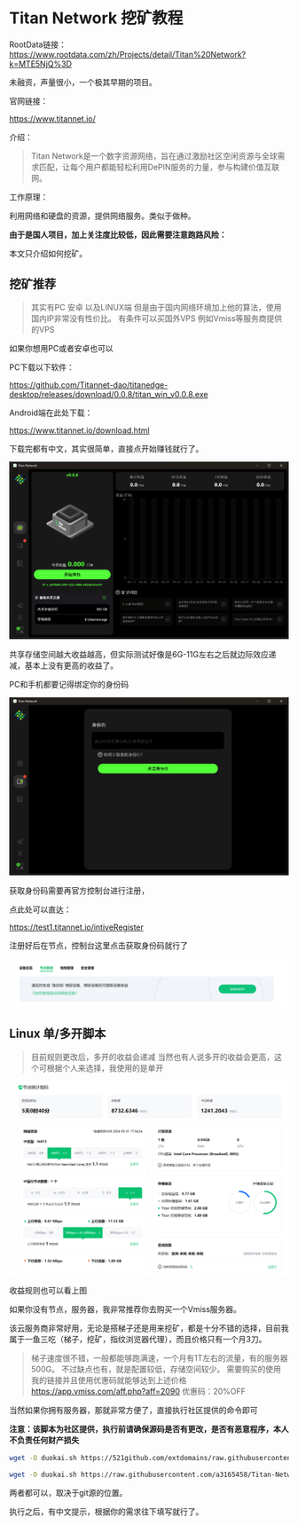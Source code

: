 # Titan Network 挖矿教程

RootData链接：
https://www.rootdata.com/zh/Projects/detail/Titan%20Network?k=MTE5NjQ%3D

未融资，声量很小，一个极其早期的项目。

官网链接：

<a href="https://www.titannet.io/">https://www.titannet.io/</a>

介绍：

> Titan Network是一个数字资源网络，旨在通过激励社区空闲资源与全球需求匹配，让每个用户都能轻松利用DePIN服务的力量，参与构建价值互联网。

工作原理：

利用网络和硬盘的资源，提供网络服务。类似于做种。


**由于是国人项目，加上关注度比较低，因此需要注意跑路风险：**

本文只介绍如何挖矿。

## 挖矿推荐

> 其实有PC 安卓 以及LINUX端
> 但是由于国内网络环境加上他的算法，使用国内IP非常没有性价比。
> 有条件可以买国外VPS 例如Vmiss等服务商提供的VPS

如果你想用PC或者安卓也可以

PC下载以下软件：

<a href="https://github.com/Titannet-dao/titanedge-desktop/releases/download/0.0.8/titan_win_v0.0.8.exe">https://github.com/Titannet-dao/titanedge-desktop/releases/download/0.0.8/titan_win_v0.0.8.exe</a>

Android端在此处下载：

<a href="https://www.titannet.io/download.html">https://www.titannet.io/download.html</a>

下载完都有中文，其实很简单，直接点开始赚钱就行了。

![gh](https://raw.githubusercontent.com/adkcodexd/sharemd/main/autoupload1714556080000axhrzl.png)

共享存储空间越大收益越高，但实际测试好像是6G-11G左右之后就边际效应递减，基本上没有更高的收益了。

PC和手机都要记得绑定你的身份码

![gh](https://raw.githubusercontent.com/adkcodexd/sharemd/main/autoupload1714556140000hjox04.png)

获取身份码需要再官方控制台进行注册，

点此处可以直达：

<a href="https://test1.titannet.io/intiveRegister?code=auwaFG">https://test1.titannet.io/intiveRegister</a>


注册好后在节点，控制台这里点击获取身份码就行了

![gh](https://raw.githubusercontent.com/adkcodexd/sharemd/main/autoupload17145562570000wtbdf.png)


## Linux 单/多开脚本

> 目前规则更改后，多开的收益会递减
> 当然也有人说多开的收益会更高，这个可根据个人来选择，我使用的是单开

![gh](https://raw.githubusercontent.com/adkcodexd/sharemd/main/autoupload1714556344000i3u1up.png)

收益规则也可以看上图

如果你没有节点，服务器，我非常推荐你去购买一个Vmiss服务器。

该云服务商非常好用，无论是搭梯子还是用来挖矿，都是十分不错的选择，目前我属于一鱼三吃（梯子，挖矿，指纹浏览器代理），而且价格只有一个月3刀。

>梯子速度很不错，一般都能够跑满速，一个月有1T左右的流量，有的服务器500G。
>不过缺点也有，就是配置较低，存储空间较少。
>需要购买的使用我的链接并且使用优惠码就能够达到上述价格
><a href="https://app.vmiss.com/aff.php?aff=2090">https://app.vmiss.com/aff.php?aff=2090</a>
>优惠码：20%OFF


当然如果你拥有服务器，那就非常方便了，直接执行社区提供的命令即可

**注意：该脚本为社区提供，执行前请确保源码是否有更改，是否有恶意程序，本人不负责任何财产损失**

```sh
wget -O duokai.sh https://521github.com/extdomains/raw.githubusercontent.com/a3165458/Titan-Network/main/duokai.sh && chmod +x duokai.sh && ./duokai.sh #中国内地以外
```

```sh
wget -O duokai.sh https://raw.githubusercontent.com/a3165458/Titan-Network/main/duokai.sh && chmod +x duokai.sh && ./duokai.sh #中国大陆以外
```

两者都可以，取决于git源的位置。

执行之后，有中文提示，根据你的需求往下填写就行了。